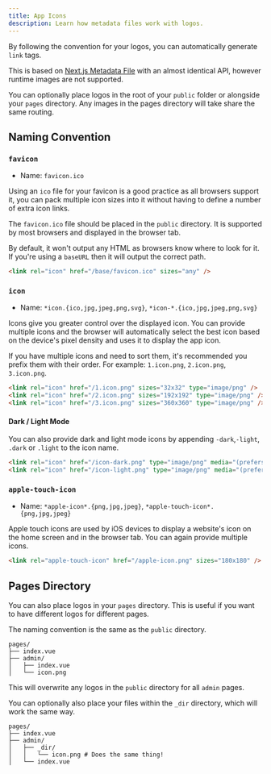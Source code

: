 ```yaml
---
title: App Icons
description: Learn how metadata files work with logos.
---
```


By following the convention for your logos, you can automatically generate `link` tags.

This is based on [Next.js Metadata File](https://nextjs.org/docs/app/api-reference/file-conventions/metadata/app-icons) with an almost identical API, however
runtime images are not supported.

You can optionally place logos in the root of your `public` folder or alongside your `pages` directory. Any images in the pages
directory will take share the same routing.

## Naming Convention

### `favicon`

- Name: `favicon.ico`

Using an `ico` file for your favicon is a good practice as all browsers support it, you can pack multiple icon sizes
into it without having to define a number of extra icon links.

The `favicon.ico` file should be placed in the `public` directory. It is supported by most browsers and displayed in the browser tab.

By default, it won't output any HTML as browsers know where to look for it. If you're using a `baseURL` then it will output the correct path.

```html [head output]
<link rel="icon" href="/base/favicon.ico" sizes="any" />
```

### `icon`

- Name: `*icon.{ico,jpg,jpeg,png,svg}`, `*icon-*.{ico,jpg,jpeg,png,svg}`

Icons give you greater control over the displayed icon. You can provide multiple icons and
the browser will automatically select the best icon based on the device's pixel density and uses it to display the app icon.

If you have multiple icons and need to sort them, it's recommended you prefix them with their order. For example:
`1.icon.png`, `2.icon.png`, `3.icon.png`.

```html [head output]
<link rel="icon" href="/1.icon.png" sizes="32x32" type="image/png" />
<link rel="icon" href="/2.icon.png" sizes="192x192" type="image/png" />
<link rel="icon" href="/3.icon.png" sizes="360x360" type="image/png" />
```

#### Dark / Light Mode

You can also provide dark and light mode icons by appending `-dark`,`-light`, `.dark` or `.light` to the icon name.

```html [head output]
<link rel="icon" href="/icon-dark.png" type="image/png" media="(prefers-color-scheme: dark)" />
<link rel="icon" href="/icon-light.png" type="image/png" media="(prefers-color-scheme: light)" />
```

### `apple-touch-icon`

- Name: `*apple-icon*.{png,jpg,jpeg}`, `*apple-touch-icon*.{png,jpg,jpeg}`

Apple touch icons are used by iOS devices to display a website's icon on the home screen and in the browser tab. You can again provide
multiple icons.

```html [head output]
<link rel="apple-touch-icon" href="/apple-icon.png" sizes="180x180" />
```

## Pages Directory

You can also place logos in your `pages` directory. This is useful if you want to have different logos for different pages.

The naming convention is the same as the `public` directory.

```dir
pages/
├── index.vue
├── admin/
│   ├── index.vue
│   └── icon.png
```

This will overwrite any logos in the `public` directory for all `admin` pages.

You can optionally also place your files within the `_dir` directory, which will work the same way.

```dir
pages/
├── index.vue
├── admin/
│   ├── _dir/
│   │   └── icon.png # Does the same thing!
│   └── index.vue
```
